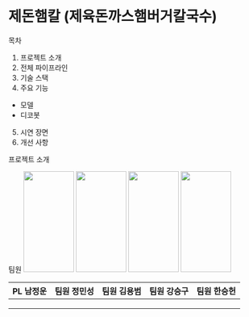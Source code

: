 제돈햄칼 (제육돈까스햄버거칼국수)
==================================
목차
1. 프로젝트 소개
2. 전체 파이프라인
3. 기술 스택
4. 주요 기능
   
  - 모델
  - 디코봇
    
5. 시연 장면
6. 개선 사항

프로젝트 소개

팀원
<img src="https://github.com/user-attachments/assets/17984ec1-4d16-427e-89ed-ca4e42478b62" width="100" height="200"/>
<img src="https://github.com/user-attachments/assets/020342da-9da4-45cf-a756-44d3f102d723" width="100" height="200"/>
<img src="https://github.com/user-attachments/assets/9fe7ca3b-eeb5-4984-b063-34545cdf2456" width="100" height="200"/>
<img src="https://github.com/user-attachments/assets/a5e88cbb-4696-461f-978f-edf95d58d054" width="100" height="200"/>

| PL 남정운 | 팀원 정민성 | 팀원 김용범 | 팀원 강승구 | 팀원 한승헌 |
|-----------|-------------|-------------|-------------|-------------|
|           |             |             |             |             |
|           |             |             |             |             |
|           |             |             |             |             |
